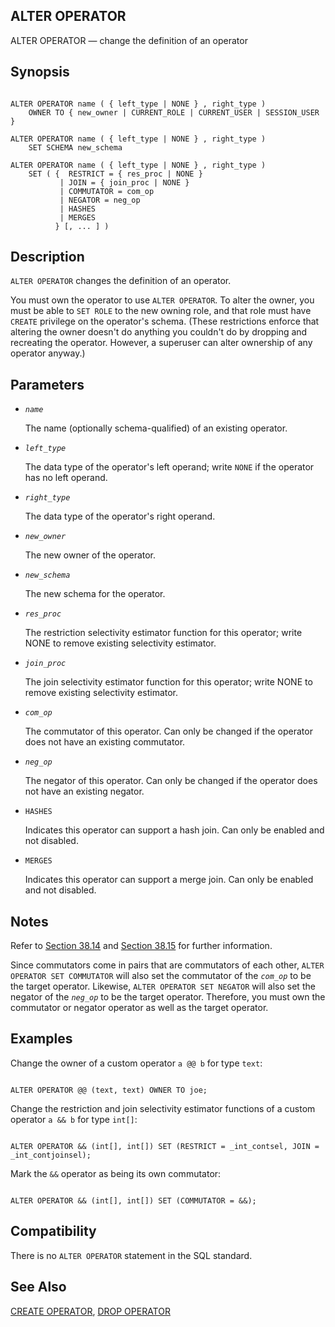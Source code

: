 ## ALTER OPERATOR

ALTER OPERATOR — change the definition of an operator

## Synopsis

```

ALTER OPERATOR name ( { left_type | NONE } , right_type )
    OWNER TO { new_owner | CURRENT_ROLE | CURRENT_USER | SESSION_USER }

ALTER OPERATOR name ( { left_type | NONE } , right_type )
    SET SCHEMA new_schema

ALTER OPERATOR name ( { left_type | NONE } , right_type )
    SET ( {  RESTRICT = { res_proc | NONE }
           | JOIN = { join_proc | NONE }
           | COMMUTATOR = com_op
           | NEGATOR = neg_op
           | HASHES
           | MERGES
          } [, ... ] )
```

## Description

`ALTER OPERATOR` changes the definition of an operator.

You must own the operator to use `ALTER OPERATOR`. To alter the owner, you must be able to `SET ROLE` to the new owning role, and that role must have `CREATE` privilege on the operator's schema. (These restrictions enforce that altering the owner doesn't do anything you couldn't do by dropping and recreating the operator. However, a superuser can alter ownership of any operator anyway.)

## Parameters

* *`name`*

    The name (optionally schema-qualified) of an existing operator.

* *`left_type`*

    The data type of the operator's left operand; write `NONE` if the operator has no left operand.

* *`right_type`*

    The data type of the operator's right operand.

* *`new_owner`*

    The new owner of the operator.

* *`new_schema`*

    The new schema for the operator.

* *`res_proc`*

    The restriction selectivity estimator function for this operator; write NONE to remove existing selectivity estimator.

* *`join_proc`*

    The join selectivity estimator function for this operator; write NONE to remove existing selectivity estimator.

* *`com_op`*

    The commutator of this operator. Can only be changed if the operator does not have an existing commutator.

* *`neg_op`*

    The negator of this operator. Can only be changed if the operator does not have an existing negator.

* `HASHES`

    Indicates this operator can support a hash join. Can only be enabled and not disabled.

* `MERGES`

    Indicates this operator can support a merge join. Can only be enabled and not disabled.

## Notes

Refer to [Section 38.14](xoper "38.14. User-Defined Operators") and [Section 38.15](xoper-optimization "38.15. Operator Optimization Information") for further information.

Since commutators come in pairs that are commutators of each other, `ALTER OPERATOR SET COMMUTATOR` will also set the commutator of the *`com_op`* to be the target operator. Likewise, `ALTER OPERATOR SET NEGATOR` will also set the negator of the *`neg_op`* to be the target operator. Therefore, you must own the commutator or negator operator as well as the target operator.

## Examples

Change the owner of a custom operator `a @@ b` for type `text`:

```

ALTER OPERATOR @@ (text, text) OWNER TO joe;
```

Change the restriction and join selectivity estimator functions of a custom operator `a && b` for type `int[]`:

```

ALTER OPERATOR && (int[], int[]) SET (RESTRICT = _int_contsel, JOIN = _int_contjoinsel);
```

Mark the `&&` operator as being its own commutator:

```

ALTER OPERATOR && (int[], int[]) SET (COMMUTATOR = &&);
```

## Compatibility

There is no `ALTER OPERATOR` statement in the SQL standard.

## See Also

[CREATE OPERATOR](sql-createoperator "CREATE OPERATOR"), [DROP OPERATOR](sql-dropoperator "DROP OPERATOR")